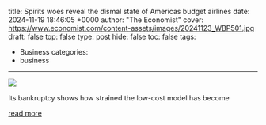 title: Spirits woes reveal the dismal state of Americas budget airlines
date: 2024-11-19 18:46:05 +0000
author: "The Economist"
cover: https://www.economist.com/content-assets/images/20241123_WBP501.jpg
draft: false
top: false
type: post
hide: false
toc: false
tags:
  - Business
categories:
  - business
---

![](https://www.economist.com/content-assets/images/20241123_WBP501.jpg)

Its bankruptcy shows how strained the low-cost model has become

[read more](https://www.economist.com/business/2024/11/19/spirits-woes-reveal-the-dismal-state-of-americas-budget-airlines)
